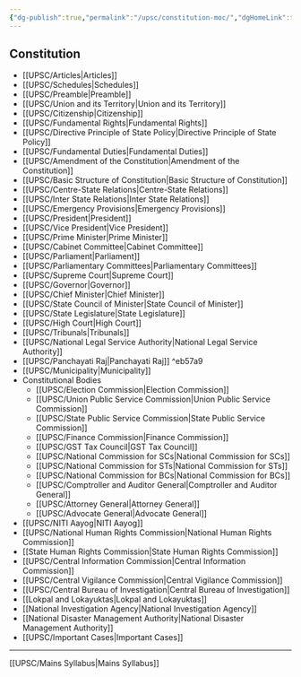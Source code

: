 ```yaml
---
{"dg-publish":true,"permalink":"/upsc/constitution-moc/","dgHomeLink":true,"dgPassFrontmatter":false}
---
```


## Constitution 
- [[UPSC/Articles|Articles]]
- [[UPSC/Schedules|Schedules]]
- [[UPSC/Preamble|Preamble]]
- [[UPSC/Union and its Territory|Union and its Territory]]
- [[UPSC/Citizenship|Citizenship]]
- [[UPSC/Fundamental Rights|Fundamental Rights]]
- [[UPSC/Directive Principle of State Policy|Directive Principle of State Policy]]
- [[UPSC/Fundamental Duties|Fundamental Duties]]
- [[UPSC/Amendment of the Constitution|Amendment of the Constitution]]
- [[UPSC/Basic Structure of Constitution|Basic Structure of Constitution]] 
- [[UPSC/Centre-State Relations|Centre-State Relations]]
- [[UPSC/Inter State Relations|Inter State Relations]]
- [[UPSC/Emergency Provisions|Emergency Provisions]]
- [[UPSC/President|President]]
- [[UPSC/Vice President|Vice President]]
- [[UPSC/Prime Minister|Prime Minister]]
- [[UPSC/Cabinet Committee|Cabinet Committee]]
- [[UPSC/Parliament|Parliament]]
- [[UPSC/Parliamentary Committees|Parliamentary Committees]]
- [[UPSC/Supreme Court|Supreme Court]]
- [[UPSC/Governor|Governor]]
- [[UPSC/Chief Minister|Chief Minister]]
- [[UPSC/State Council of Minister|State Council of Minister]]
- [[UPSC/State Legislature|State Legislature]]
- [[UPSC/High Court|High Court]]
- [[UPSC/Tribunals|Tribunals]]
- [[UPSC/National Legal Service Authority|National Legal Service Authority]]
- [[UPSC/Panchayati Raj|Panchayati Raj]] ^eb57a9
- [[UPSC/Municipality|Municipality]]
- Constitutional Bodies
	- [[UPSC/Election Commission|Election Commission]]
	- [[UPSC/Union Public Service Commission|Union Public Service Commission]]
	- [[UPSC/State Public Service Commission|State Public Service Commission]]
	- [[UPSC/Finance Commission|Finance Commission]]
	- [[UPSC/GST Tax Council|GST Tax Council]]
	- [[UPSC/National Commission for SCs|National Commission for SCs]]
	- [[UPSC/National Commission for STs|National Commission for STs]]
	- [[UPSC/National Commission for BCs|National Commission for BCs]]
	- [[UPSC/Comptroller and Auditor General|Comptroller and Auditor General]]
	- [[UPSC/Attorney General|Attorney General]]
	- [[UPSC/Advocate General|Advocate General]]
- [[UPSC/NITI Aayog|NITI Aayog]]
- [[UPSC/National Human Rights Commission|National Human Rights Commission]]
- [[State Human Rights Commission|State Human Rights Commission]]
- [[UPSC/Central Information Commission|Central Information Commission]]
- [[UPSC/Central Vigilance Commission|Central Vigilance Commission]]
- [[UPSC/Central Bureau of Investigation|Central Bureau of Investigation]]
- [[Lokpal and Lokayuktas|Lokpal and Lokayuktas]]
- [[National Investigation Agency|National Investigation Agency]]
- [[National Disaster Management Authority|National Disaster Management Authority]]
- [[UPSC/Important Cases|Important Cases]]


---

[[UPSC/Mains Syllabus|Mains Syllabus]]


